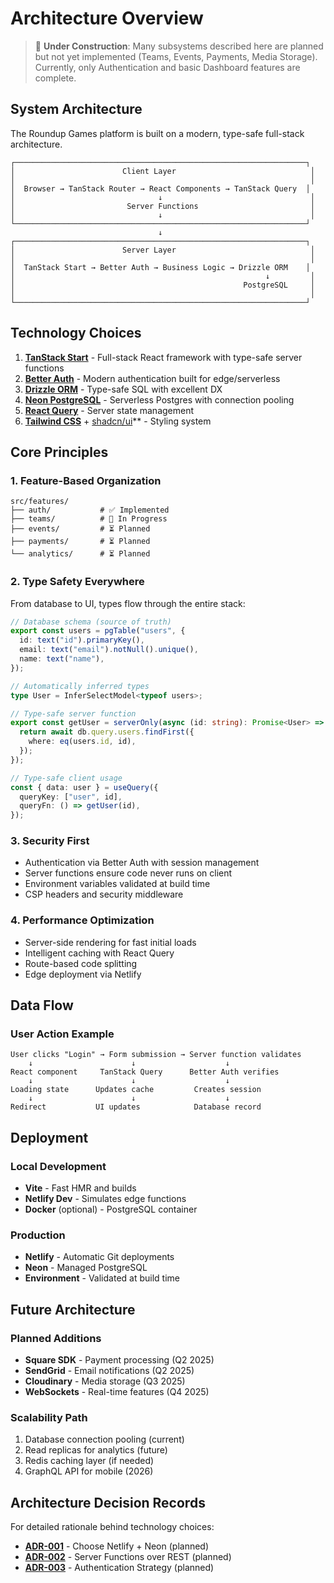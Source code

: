 # Architecture Overview

> 🚧 **Under Construction**: Many subsystems described here are planned but not yet implemented (Teams, Events, Payments, Media Storage). Currently, only Authentication and basic Dashboard features are complete.

## System Architecture

The Roundup Games platform is built on a modern, type-safe full-stack architecture.

```
┌─────────────────────────────────────────────────────────────────┐
│                        Client Layer                              │
│                                                                  │
│  Browser → TanStack Router → React Components → TanStack Query  │
│                                ↓                                 │
│                         Server Functions                         │
│                                ↓                                 │
└─────────────────────────────────────────────────────────────────┘
                                 ↓
┌─────────────────────────────────────────────────────────────────┐
│                        Server Layer                              │
│                                                                  │
│  TanStack Start → Better Auth → Business Logic → Drizzle ORM    │
│                                                        ↓         │
│                                                   PostgreSQL     │
│                                                                  │
└─────────────────────────────────────────────────────────────────┘
```

## Technology Choices

1. **[TanStack Start](https://tanstack.com/start)** - Full-stack React framework with type-safe server functions
2. **[Better Auth](https://better-auth.com)** - Modern authentication built for edge/serverless
3. **[Drizzle ORM](https://orm.drizzle.team)** - Type-safe SQL with excellent DX
4. **[Neon PostgreSQL](https://neon.tech)** - Serverless Postgres with connection pooling
5. **[React Query](https://tanstack.com/query)** - Server state management
6. **[Tailwind CSS](https://tailwindcss.com)** + [shadcn/ui](https://ui.shadcn.com)\*\* - Styling system

## Core Principles

### 1. Feature-Based Organization

```
src/features/
├── auth/           # ✅ Implemented
├── teams/          # 🚧 In Progress
├── events/         # ⏳ Planned
├── payments/       # ⏳ Planned
└── analytics/      # ⏳ Planned
```

### 2. Type Safety Everywhere

From database to UI, types flow through the entire stack:

```typescript
// Database schema (source of truth)
export const users = pgTable("users", {
  id: text("id").primaryKey(),
  email: text("email").notNull().unique(),
  name: text("name"),
});

// Automatically inferred types
type User = InferSelectModel<typeof users>;

// Type-safe server function
export const getUser = serverOnly(async (id: string): Promise<User> => {
  return await db.query.users.findFirst({
    where: eq(users.id, id),
  });
});

// Type-safe client usage
const { data: user } = useQuery({
  queryKey: ["user", id],
  queryFn: () => getUser(id),
});
```

### 3. Security First

- Authentication via Better Auth with session management
- Server functions ensure code never runs on client
- Environment variables validated at build time
- CSP headers and security middleware

### 4. Performance Optimization

- Server-side rendering for fast initial loads
- Intelligent caching with React Query
- Route-based code splitting
- Edge deployment via Netlify

## Data Flow

### User Action Example

```
User clicks "Login" → Form submission → Server function validates
    ↓                      ↓                    ↓
React component     TanStack Query      Better Auth verifies
    ↓                      ↓                    ↓
Loading state      Updates cache         Creates session
    ↓                      ↓                    ↓
Redirect           UI updates            Database record
```

## Deployment

### Local Development

- **Vite** - Fast HMR and builds
- **Netlify Dev** - Simulates edge functions
- **Docker** (optional) - PostgreSQL container

### Production

- **Netlify** - Automatic Git deployments
- **Neon** - Managed PostgreSQL
- **Environment** - Validated at build time

## Future Architecture

### Planned Additions

- **Square SDK** - Payment processing (Q2 2025)
- **SendGrid** - Email notifications (Q2 2025)
- **Cloudinary** - Media storage (Q3 2025)
- **WebSockets** - Real-time features (Q4 2025)

### Scalability Path

1. Database connection pooling (current)
2. Read replicas for analytics (future)
3. Redis caching layer (if needed)
4. GraphQL API for mobile (2026)

## Architecture Decision Records

For detailed rationale behind technology choices:

- **[ADR-001](../adr/001-netlify-neon.md)** - Choose Netlify + Neon (planned)
- **[ADR-002](../adr/002-tanstack-start.md)** - Server Functions over REST (planned)
- **[ADR-003](../adr/003-better-auth.md)** - Authentication Strategy (planned)
